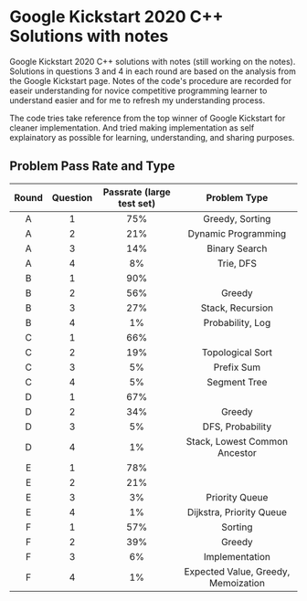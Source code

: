 # Google Kickstart 2020 C++ Solutions with notes

Google Kickstart 2020 C++ solutions with notes (still working on the notes). 
Solutions in questions 3 and 4 in each round are based on the analysis from the Google Kickstart page. Notes of the code's procedure are recorded for easeir understanding for novice competitive programming learner to understand easier and for me to refresh my understanding process.  

The code tries take reference from the top winner of Google Kickstart for cleaner implementation. And tried making implementation  as self explainatory as possible for learning, understanding, and sharing purposes.

## Problem Pass Rate and Type

| Round | Question | Passrate (large test set) | Problem Type        |
| :---: | :------: | :-----------------------: | :-----------------: |
| A     | 1        | 75%                       | Greedy, Sorting     |
| A     | 2        | 21%                       | Dynamic Programming |
| A     | 3        | 14%                       | Binary Search       |
| A     | 4        | 8%                        | Trie, DFS           |
| B     | 1        | 90%                       |                     |
| B     | 2        | 56%                       | Greedy              |
| B     | 3        | 27%                       | Stack, Recursion    |
| B     | 4        | 1%                        | Probability, Log    |
| C     | 1        | 66%                       |                     |
| C     | 2        | 19%                       | Topological Sort    |
| C     | 3        | 5%                        | Prefix Sum          |
| C     | 4        | 5%                        | Segment Tree        |
| D     | 1        | 67%                       |                     |
| D     | 2        | 34%                       | Greedy              |
| D     | 3        | 5%                        | DFS, Probability    |
| D     | 4        | 1%                        | Stack, Lowest Common Ancestor|
| E     | 1        | 78%                       |                     |
| E     | 2        | 21%                       |                     |
| E     | 3        | 3%                        | Priority Queue      |
| E     | 4        | 1%                        | Dijkstra, Priority Queue|
| F     | 1        | 57%                       | Sorting             |
| F     | 2        | 39%                       | Greedy              |
| F     | 3        | 6%                        | Implementation      |
| F     | 4        | 1%                        | Expected Value, Greedy, Memoization |
